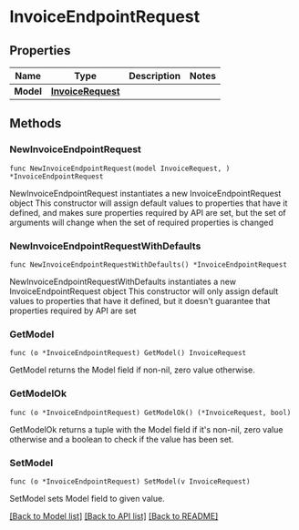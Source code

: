 # InvoiceEndpointRequest

## Properties

Name | Type | Description | Notes
------------ | ------------- | ------------- | -------------
**Model** | [**InvoiceRequest**](InvoiceRequest.md) |  | 

## Methods

### NewInvoiceEndpointRequest

`func NewInvoiceEndpointRequest(model InvoiceRequest, ) *InvoiceEndpointRequest`

NewInvoiceEndpointRequest instantiates a new InvoiceEndpointRequest object
This constructor will assign default values to properties that have it defined,
and makes sure properties required by API are set, but the set of arguments
will change when the set of required properties is changed

### NewInvoiceEndpointRequestWithDefaults

`func NewInvoiceEndpointRequestWithDefaults() *InvoiceEndpointRequest`

NewInvoiceEndpointRequestWithDefaults instantiates a new InvoiceEndpointRequest object
This constructor will only assign default values to properties that have it defined,
but it doesn't guarantee that properties required by API are set

### GetModel

`func (o *InvoiceEndpointRequest) GetModel() InvoiceRequest`

GetModel returns the Model field if non-nil, zero value otherwise.

### GetModelOk

`func (o *InvoiceEndpointRequest) GetModelOk() (*InvoiceRequest, bool)`

GetModelOk returns a tuple with the Model field if it's non-nil, zero value otherwise
and a boolean to check if the value has been set.

### SetModel

`func (o *InvoiceEndpointRequest) SetModel(v InvoiceRequest)`

SetModel sets Model field to given value.



[[Back to Model list]](../README.md#documentation-for-models) [[Back to API list]](../README.md#documentation-for-api-endpoints) [[Back to README]](../README.md)


